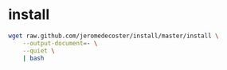 # install

```bash
wget raw.github.com/jeromedecoster/install/master/install \
    --output-document=- \
    --quiet \
    | bash
```
